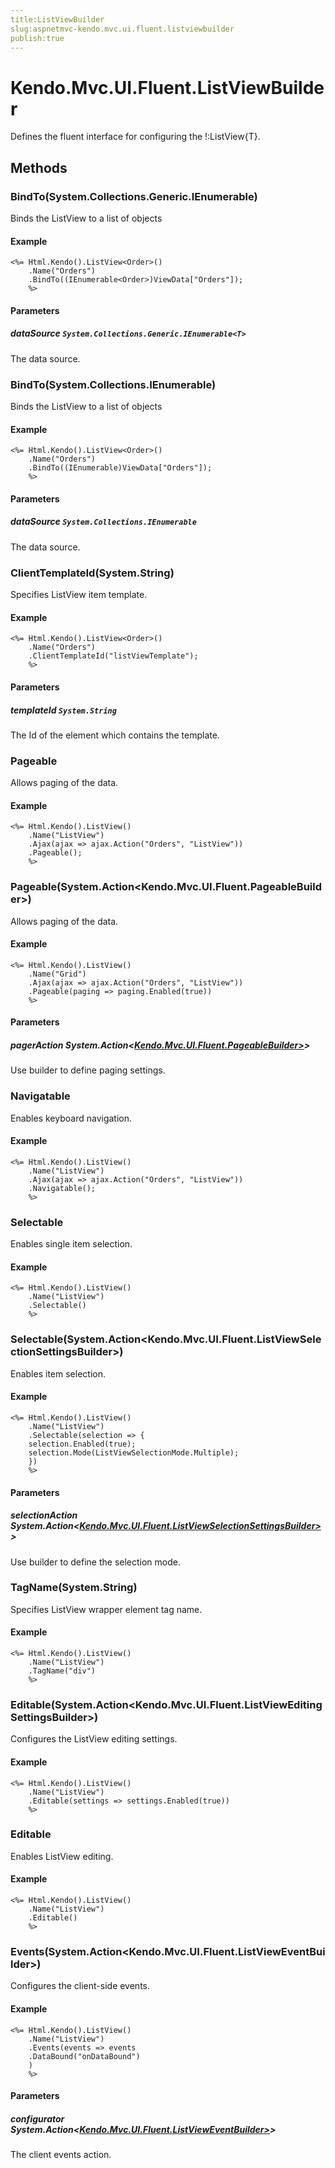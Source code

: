 ```yaml
---
title:ListViewBuilder
slug:aspnetmvc-kendo.mvc.ui.fluent.listviewbuilder
publish:true
---
```


# Kendo.Mvc.UI.Fluent.ListViewBuilder

Defines the fluent interface for configuring the !:ListView{T}.

## Methods

### BindTo(System.Collections.Generic.IEnumerable<T>)
Binds the ListView to a list of objects

#### Example
    <%= Html.Kendo().ListView<Order>()
        .Name("Orders")
        .BindTo((IEnumerable<Order>)ViewData["Orders"]);
        %>

#### Parameters

##### dataSource `System.Collections.Generic.IEnumerable<T>`
The data source.

### BindTo(System.Collections.IEnumerable)
Binds the ListView to a list of objects

#### Example
    <%= Html.Kendo().ListView<Order>()
        .Name("Orders")
        .BindTo((IEnumerable)ViewData["Orders"]);
        %>

#### Parameters

##### dataSource `System.Collections.IEnumerable`
The data source.

### ClientTemplateId(System.String)
Specifies ListView item template.

#### Example
    <%= Html.Kendo().ListView<Order>()
        .Name("Orders")
        .ClientTemplateId("listViewTemplate");
        %>

#### Parameters

##### templateId `System.String`
The Id of the element which contains the template.

### Pageable
Allows paging of the data.

#### Example
    <%= Html.Kendo().ListView()
        .Name("ListView")
        .Ajax(ajax => ajax.Action("Orders", "ListView"))
        .Pageable();
        %>

### Pageable(System.Action<Kendo.Mvc.UI.Fluent.PageableBuilder>)
Allows paging of the data.

#### Example
    <%= Html.Kendo().ListView()
        .Name("Grid")
        .Ajax(ajax => ajax.Action("Orders", "ListView"))
        .Pageable(paging => paging.Enabled(true))
        %>

#### Parameters

##### pagerAction System.Action<[Kendo.Mvc.UI.Fluent.PageableBuilder>](/api/wrappers/aspnet-mvc/Kendo.Mvc.UI.Fluent/PageableBuilder>)>
Use builder to define paging settings.

### Navigatable
Enables keyboard navigation.

#### Example
    <%= Html.Kendo().ListView()
        .Name("ListView")
        .Ajax(ajax => ajax.Action("Orders", "ListView"))
        .Navigatable();
        %>

### Selectable
Enables single item selection.

#### Example
    <%= Html.Kendo().ListView()
        .Name("ListView")
        .Selectable()
        %>

### Selectable(System.Action<Kendo.Mvc.UI.Fluent.ListViewSelectionSettingsBuilder>)
Enables item selection.

#### Example
    <%= Html.Kendo().ListView()
        .Name("ListView")
        .Selectable(selection => {
        selection.Enabled(true);
        selection.Mode(ListViewSelectionMode.Multiple);
        })
        %>

#### Parameters

##### selectionAction System.Action<[Kendo.Mvc.UI.Fluent.ListViewSelectionSettingsBuilder>](/api/wrappers/aspnet-mvc/Kendo.Mvc.UI.Fluent/ListViewSelectionSettingsBuilder>)>
Use builder to define the selection mode.

### TagName(System.String)
Specifies ListView wrapper element tag name.

#### Example
    <%= Html.Kendo().ListView()
        .Name("ListView")
        .TagName("div")
        %>

### Editable(System.Action<Kendo.Mvc.UI.Fluent.ListViewEditingSettingsBuilder<T>>)
Configures the ListView editing settings.

#### Example
    <%= Html.Kendo().ListView()
        .Name("ListView")
        .Editable(settings => settings.Enabled(true))
        %>

### Editable
Enables ListView editing.

#### Example
    <%= Html.Kendo().ListView()
        .Name("ListView")
        .Editable()
        %>

### Events(System.Action<Kendo.Mvc.UI.Fluent.ListViewEventBuilder>)
Configures the client-side events.

#### Example
    <%= Html.Kendo().ListView()
        .Name("ListView")
        .Events(events => events
        .DataBound("onDataBound")
        )
        %>

#### Parameters

##### configurator System.Action<[Kendo.Mvc.UI.Fluent.ListViewEventBuilder>](/api/wrappers/aspnet-mvc/Kendo.Mvc.UI.Fluent/ListViewEventBuilder>)>
The client events action.